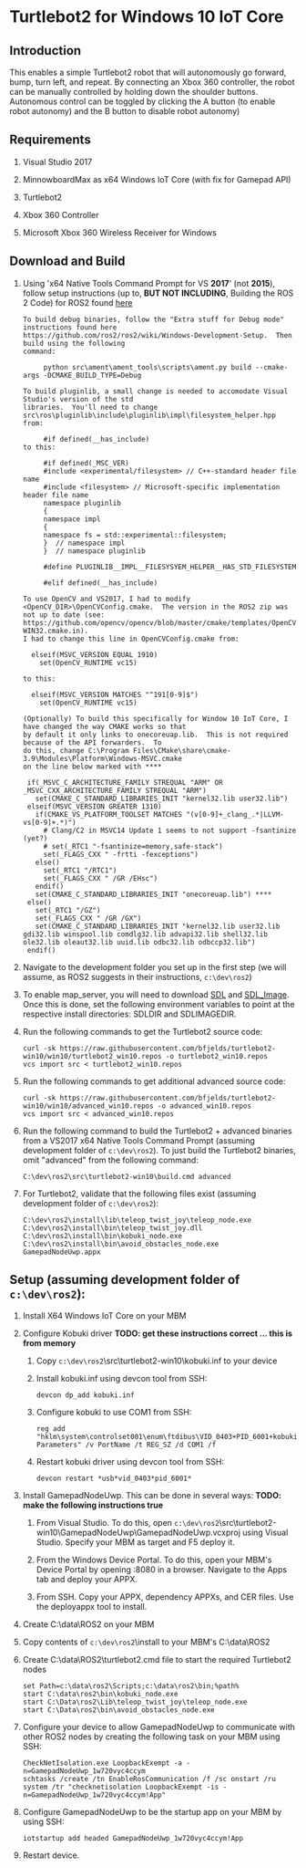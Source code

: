 
# Turtlebot2 for Windows 10 IoT Core

## Introduction

This enables a simple Turtlebot2 robot that will autonomously go forward, bump, turn left, and repeat. By
connecting an Xbox 360 controller, the robot can be manually controlled by holding down the shoulder buttons.
Autonomous control can be toggled by clicking the A button (to enable robot autonomy) and the B button to
disable robot autonomy)

## Requirements

1. Visual Studio 2017

1. MinnowboardMax as x64 Windows IoT Core (with fix for Gamepad API)

1. Turtlebot2

1. Xbox 360 Controller

1. Microsoft Xbox 360 Wireless Receiver for Windows

## Download and Build

1. Using 'x64 Native Tools Command Prompt for VS **2017**' (not **2015**), follow setup instructions (up to, **BUT NOT INCLUDING**, Building the ROS 2 Code) for ROS2 found 
[here](https://github.com/ros2/ros2/wiki/Windows-Development-Setup)

     ```
     To build debug binaries, follow the "Extra stuff for Debug mode" instructions found here 
     https://github.com/ros2/ros2/wiki/Windows-Development-Setup.  Then build using the following 
     command:
     
          python src\ament\ament_tools\scripts\ament.py build --cmake-args -DCMAKE_BUILD_TYPE=Debug
     ```
     ```
     To build pluginlib, a small change is needed to accomodate Visual Studio's version of the std
     libraries.  You'll need to change src\ros\pluginlib\include\pluginlib\impl\filesystem_helper.hpp 
     from:
     
          #if defined(__has_include)
     to this:
 
          #if defined(_MSC_VER)
          #include <experimental/filesystem> // C++-standard header file name  
          #include <filesystem> // Microsoft-specific implementation header file name  
          namespace pluginlib
          {
          namespace impl
          {
          namespace fs = std::experimental::filesystem;
          }  // namespace impl
          }  // namespace pluginlib
          
          #define PLUGINLIB__IMPL__FILESYSYEM_HELPER__HAS_STD_FILESYSTEM
          
          #elif defined(__has_include)
     ```
     ```
     To use OpenCV and VS2017, I had to modify <OpenCV_DIR>\OpenCVConfig.cmake.  The version in the ROS2 zip was
     not up to date (see: https://github.com/opencv/opencv/blob/master/cmake/templates/OpenCVConfig.root-WIN32.cmake.in).
     I had to change this line in OpenCVConfig.cmake from:
     
       elseif(MSVC_VERSION EQUAL 1910)
         set(OpenCV_RUNTIME vc15)
     
     to this:
     
       elseif(MSVC_VERSION MATCHES "^191[0-9]$")
         set(OpenCV_RUNTIME vc15)
     ```
     ```
     (Optionally) To build this specifically for Window 10 IoT Core, I have changed the way CMAKE works so that
     by default it only links to onecoreuap.lib.  This is not required because of the API forwarders.  To
     do this, change C:\Program Files\CMake\share\cmake-3.9\Modules\Platform\Windows-MSVC.cmake 
     on the line below marked with ****
     
      if(_MSVC_C_ARCHITECTURE_FAMILY STREQUAL "ARM" OR _MSVC_CXX_ARCHITECTURE_FAMILY STREQUAL "ARM")
        set(CMAKE_C_STANDARD_LIBRARIES_INIT "kernel32.lib user32.lib")
      elseif(MSVC_VERSION GREATER 1310)
        if(CMAKE_VS_PLATFORM_TOOLSET MATCHES "(v[0-9]+_clang_.*|LLVM-vs[0-9]+.*)")
          # Clang/C2 in MSVC14 Update 1 seems to not support -fsantinize (yet?)
          # set(_RTC1 "-fsantinize=memory,safe-stack")
          set(_FLAGS_CXX " -frtti -fexceptions")
        else()
          set(_RTC1 "/RTC1")
          set(_FLAGS_CXX " /GR /EHsc")
        endif()
        set(CMAKE_C_STANDARD_LIBRARIES_INIT "onecoreuap.lib") ****
      else()
        set(_RTC1 "/GZ")
        set(_FLAGS_CXX " /GR /GX")
        set(CMAKE_C_STANDARD_LIBRARIES_INIT "kernel32.lib user32.lib gdi32.lib winspool.lib comdlg32.lib advapi32.lib shell32.lib ole32.lib oleaut32.lib uuid.lib odbc32.lib odbccp32.lib")
      endif()    
     ```
1. Navigate to the development folder you set up in the first step (we will assume, as ROS2 suggests in their 
instructions, `c:\dev\ros2`)

1. To enable map_server, you will need to download [SDL](https://www.libsdl.org/download-1.2.php) and 
[SDL_Image](https://www.libsdl.org/projects/SDL_image/release-1.2.html). Once this is done, set the following
environment variables to point at the respective install directories: SDLDIR and SDLIMAGEDIR.

1. Run the following commands to get the Turtlebot2 source code:

     ```
     curl -sk https://raw.githubusercontent.com/bfjelds/turtlebot2-win10/win10/turtlebot2_win10.repos -o turtlebot2_win10.repos
     vcs import src < turtlebot2_win10.repos
     ```
1. Run the following commands to get additional advanced source code:

     ```
     curl -sk https://raw.githubusercontent.com/bfjelds/turtlebot2-win10/win10/advanced_win10.repos -o advanced_win10.repos
     vcs import src < advanced_win10.repos
     ```
1. Run the following command to build the Turtlebot2 + advanced binaries from a VS2017 x64 Native Tools Command Prompt (assuming 
development folder of `c:\dev\ros2`).  To just build the Turtlebot2 binaries, omit "advanced" from the following command:

     ```
     C:\dev\ros2\src\turtlebot2-win10\build.cmd advanced
     ```
1. For Turtlebot2, validate that the following files exist (assuming development folder of `c:\dev\ros2`):

     ```
     C:\dev\ros2\install\lib\teleop_twist_joy\teleop_node.exe
     C:\dev\ros2\install\bin\teleop_twist_joy.dll
     C:\dev\ros2\install\bin\kobuki_node.exe
     C:\dev\ros2\install\bin\avoid_obstacles_node.exe
     GamepadNodeUwp.appx
     ```
     
## Setup (assuming development folder of `c:\dev\ros2`):

1. Install X64 Windows IoT Core on your MBM

1. Configure Kobuki driver **TODO: get these instructions correct ... this is from memory**

     1. Copy `c:\dev\ros2`\src\turtlebot2-win10\kobuki.inf to your device

     1. Install kobuki.inf using devcon tool from SSH:

          ```
          devcon dp_add kobuki.inf
          ```
     1. Configure kobuki to use COM1 from SSH:

          ```
          reg add "hklm\system\controlset001\enum\ftdibus\VID_0403+PID_6001+kobuki_AH02B8WIA\0000\Device Parameters" /v PortName /t REG_SZ /d COM1 /f
          ```
     1. Restart kobuki driver using devcon tool from SSH:

          ```
          devcon restart *usb*vid_0403*pid_6001*
          ```
1. Install GamepadNodeUwp. This can be done in several ways: **TODO: make the following instructions true**

    1. From Visual Studio. To do this, open `c:\dev\ros2`\src\turtlebot2-win10\GamepadNodeUwp\GamepadNodeUwp.vcxproj using 
    Visual Studio.  Specify your MBM as target and F5 deploy it.

    1. From the Windows Device Portal. To do this, open your MBM's Device Portal by opening <IP>:8080 in a browser.  Navigate 
    to the Apps tab and deploy your APPX.

    1. From SSH.  Copy your APPX, dependency APPXs, and CER files.  Use the deployappx tool to install.
    
1. Create C:\data\ROS2 on your MBM

1. Copy contents of `c:\dev\ros2`\install to your MBM's C:\data\ROS2

1. Create C:\data\ROS2\turtlebot2.cmd file to start the required Turtlebot2 nodes

     ```
     set Path=c:\data\ros2\Scripts;c:\data\ros2\bin;%path%
     start C:\data\ros2\bin\kobuki_node.exe
     start C:\Data\ros2\Lib\teleop_twist_joy\teleop_node.exe
     start C:\Data\ros2\bin\avoid_obstacles_node.exe
     ```
1. Configure your device to allow GamepadNodeUwp to communicate with other ROS2 nodes by creating the following task 
on your MBM using SSH:

     ```
     CheckNetIsolation.exe LoopbackExempt -a -n=GamepadNodeUwp_1w720vyc4ccym
     schtasks /create /tn EnableRosCommunication /f /sc onstart /ru system /tr "checknetisolation LoopbackExempt -is -n=GamepadNodeUwp_1w720vyc4ccym!App"
     ```
1. Configure GamepadNodeUwp to be the startup app on your MBM by using SSH:

     ```
     iotstartup add headed GamepadNodeUwp_1w720vyc4ccym!App
     ```
1. Restart device.

